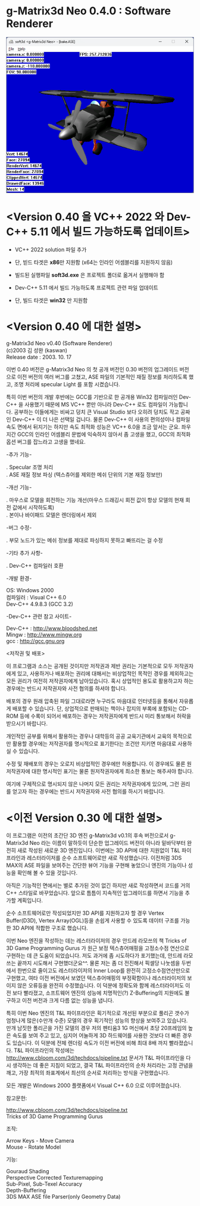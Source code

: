 # g-Matrix3d Neo 0.4.0 : Software Renderer

![app](g-matrix3d-neo.png)


# <Version 0.40 을 VC++ 2022 와 Dev-C++ 5.11 에서 빌드 가능하도록 업데이트>

- VC++ 2022 solution 파일 추가    
- 단, 빋드 타겟은 **x86**만 지원함 (x64는 인라인 어셈블리를 지원하지 않음)    
- 빌드된 실행파일 **soft3d.exe** 은 프로젝트 폴더로 옮겨서 실행해야 함

- Dev-C++ 5.11 에서 빌드 가능하도록 프로젝트 관련 파일 업데이트    
- 단, 빌드 타겟은 **win32** 만 지원함

# <Version 0.40 에 대한 설명>

g-Matrix3d Neo v0.40 (Software Renderer)    
(c)2003 김 성완 (kaswan)   
Release date : 2003. 10. 17

이번 0.40 버전은 g-Matrix3d Neo 의 첫 공개 버전인 0.30 버전의 업그레이드 버전으로 이전 버전의 여러 버그를 고쳤고, ASE 파일의 기본적인 재질 정보를 처리하도록 했고, 조명 처리에 specular Light 를 포함 시켰습니다. 

특히 이번 버전의 개발 후반에는 GCC를 기반으로 한 공개용 Win32 컴파일러인 Dev-C++ 을 사용했기 때문에 MS VC++ 뿐만 아니라 Dev-C++ 로도 컴파일이 가능합니다. 공부하는 이들에게는 비싸고 덩치 큰 Visual Studio 보다 오히려 덩치도 작고 공짜인 Dev-C++ 이 더 나은 선택일 겁니다. 물론 Dev-C++ 이 사용의 편의성이나 컴파일 속도 면에서 뒤지기는 하지만 속도 최적화 성능은 VC++ 6.0을 조금 앞서는 군요. 좌우지간 GCC의 인라인 어셈블리 문법에 익숙하지 않아서 좀 고생을 했고, GCC의 최적화 옵션 버그를 잡느라고 고생을 했네요. 


-추가 기능-

 . Specular 조명 처리     
 . ASE 재질 정보 파싱 (텍스츄어를 제외한 메쉬 단위의 기본 재질 정보만) 


-개선 기능-

 . 마우스로 모델을 회전하는 기능 개선(마우스 드래깅시 회전 값이 항상 모델의 현재 회전 값에서 시작하도록)     
 . 본이나 바이패드 모델은 렌더링에서 제외


-버그 수정-

 . 부모 노드가 있는 메쉬 정보를 제대로 파싱하지 못하고 빠뜨리는 걸 수정


-기타 추가 사항-

 . Dev-C++ 컴파일러 호환


-개발 환경-
 
 OS: Windows 2000      
 컴파일러 : Visual C++ 6.0     
            Dev-C++ 4.9.8.3 (GCC 3.2)


-Dev-C++ 관련 참고 사이트-

Dev-C++ : http://www.bloodshed.net      
  Mingw : http://www.mingw.org      
    gcc	: http://gcc.gnu.org    


<저작권 및 배포>

이 프로그램과 소스는 공개된 것이지만 저작권과 제반 권리는 기본적으로 모두 저작권자에게 있고, 사용하거나 배포하는 권리에 대해서는 비상업적인 목적인 경우를 제외하고는 모든 권리가 여전히 저작권자에게 남아있습니다. 혹시 상업적인 용도로 활용하고자 하는 경우에는 반드시 저작권자와 사전 협의를 하셔야 합니다.
 
배포의 경우 원래 압축된 파일 그대로라면 누구라도 마음대로 인터넷등을 통해서 자유롭게 배포할 수 있습니다. 단, 상업적으로 판매되는 책이나 잡지의 부록에 포함되는 CD-ROM 등에 수록이 되어서 배포하는 경우는 저작권자에게 반드시 미리 통보해서 허락을 받으시기 바랍니다.

개인적인 공부를 위해서 활용하는 경우나 대학등의 공공 교육기관에서 교육의 목적으로만 활용할 경우에는 저작권자를 명시적으로 표기한다는 조건만 지키면 마음대로 사용하실 수 있습니다.

수정 및 재배포의 경우는 오로지 비상업적인 경우에만 허용합니다. 이 경우에도 물론 원저작권자에 대한 명시적인 표기는 물론 원저작권자에게 최소한 통보는 해주셔야 합니다.

여기에 구체적으로 명시되지 않은 나머지 모든 권리는 저작권자에게 있으며, 그런 권리를 얻고자 하는 경우에는 반드시 저작권자와 사전 협의를 하시기 바랍니다.


# <이전 Version 0.30 에 대한 설명>

이 프로그램은 이전의 초간단 3D 엔진 g-Matrix3d v0.1의 후속 버전으로서 g-Matrix3d Neo 라는 이름이 말하듯이 단순한 업그레이드 버전이 아니라 밑바닥부터 완전히 새로 작성된 새로운 3D 엔진입니다. 이번에는 3D API에 대한 지원없이 T&L 파이프라인과 레스터라이저를 순수 소프트웨어로만 새로 작성했습니다. 이전처럼 3DS MAX의 ASE 파일을 보여주는 간단한 뷰어 기능을 구현해 놓았으니 엔진의 기능이나 성능을 확인해 볼 수 있을 것입니다.  

아직은 기능적인 면에서는 별로 추가된 것이 없긴 하지만 새로 작성하면서 코드를 거의 C++ 스타일로 바꾸었습니다. 앞으로 틈틈이 지속적인 업그레이드를 하면서 기능을 추가할 계획입니다.

순수 소프트웨어로만 작성되었지만 3D API를 지원하고자 할 경우 Vertex Buffer(D3D), Vertex Array(OGL)등을 손쉽게 사용할 수 있도록 데이터 구조를 가능한 3D API에 적합한 구조로 했습니다.

이번 Neo 엔진을 작성하는 데는 레스터라이저의 경우 안드레 라모쓰의 책 Tricks of 3D Game Programming Gurus 가 원근 보정 텍스츄어매핑을 고정소수점 연산으로 구현하는 데 큰 도움이 되었습니다. 저도 과거에 좀 시도하다가 포기했는데, 안드레 라모쓰는 끝까지 시도해서 구현했더군요^^.  물론 저는 좀 더 전진해서 픽셀당 나눗셈을 두번에서 한번으로 줄이고도 레스터라이저의 Inner Loop를 완전히 고정소수점연산만으로 구현했고, 여타 이전 버전에서 보였던 텍스츄어매핑의 부정확함이나 레스터라이저의 보이지 않은 오류등을 완전히 수정했습니다. 이 덕분에 정확도와 함께 레스터라이저도 이전 보다 빨라졌고, 소프트웨어 엔진의 성능에 치명적인(?) Z-Buffering의 지원에도 불구하고 이전 버전과 크게 다름 없는 성능을 냅니다.

특히 이번 Neo 엔진의 T&L 파이프라인은 획기적으로 개선된 부분으로 풀리곤 갯수가 엄청나게 많은(수만개 수준) 모델의 경우 획기적인 성능의 향상을 보여주고 있습니다. 만개 남짓한 폴리곤을 가진 모델의 경우 저의 펜티움3 1G 머신에서 초당 20프레임의 높은 속도를 보여 주고 있고, 심지어 어눌하게 3D 하드웨어를 사용한 것보다 더 빠른 경우도 있습니다. 이 덕분에 전체 렌더링 속도가 이전 버전에 비해 최대 8배 까지 빨라졌습니다. T&L 파이프라인의 작성에는 http://www.cbloom.com/3d/techdocs/pipeline.txt 문서가 T&L 파이프라인을 다시 생각하는 데 좋은 지침이 되었고, 결국 T&L 파이프라인의 순차 처리라는 고정 관념을 깨고, 가장 최적의 좌표계에서 최선의 순서로 처리하는 방식을 구현했습니다.

모든 개발은 Windows 2000 플랫폼에서 Visual C++ 6.0 으로 이루어졌습니다.

참고문헌:

http://www.cbloom.com/3d/techdocs/pipeline.txt      
Tricks of 3D Game Programming Gurus

조작:

Arrow Keys -	Move Camera       
Mouse	-	Rotate Model

기능:

Gouraud Shading       
Perspective Corrected Texturemapping     
Sub-Pixel, Sub-Texel Accuracy     
Depth-Buffering      
3DS MAX ASE file Parser(only Geometry Data)
